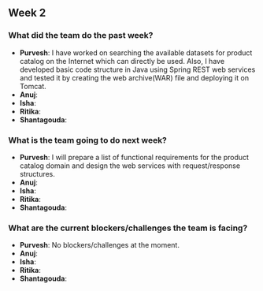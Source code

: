 ## Week 2

### What did the team do the past week?
* **Purvesh**: I have worked on searching the available datasets for product catalog on the Internet which can directly be used. Also, I have developed basic code structure in Java using Spring REST web services and tested it by creating the web archive(WAR) file and deploying it on Tomcat.
* **Anuj**: 
* **Isha**: 
* **Ritika**: 
* **Shantagouda**:

### What is the team going to do next week?
* **Purvesh**: I will prepare a list of functional requirements for the product catalog domain and design the web services with request/response structures.
* **Anuj**: 
* **Isha**: 
* **Ritika**: 
* **Shantagouda**: 

### What are the current blockers/challenges the team is facing?
* **Purvesh**: No blockers/challenges at the moment.
* **Anuj**: 
* **Isha**:
* **Ritika**:
* **Shantagouda**: